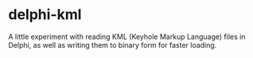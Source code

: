 # delphi-kml
A little experiment with reading KML (Keyhole Markup Language) files in Delphi, as well as writing them to binary form for faster loading.
